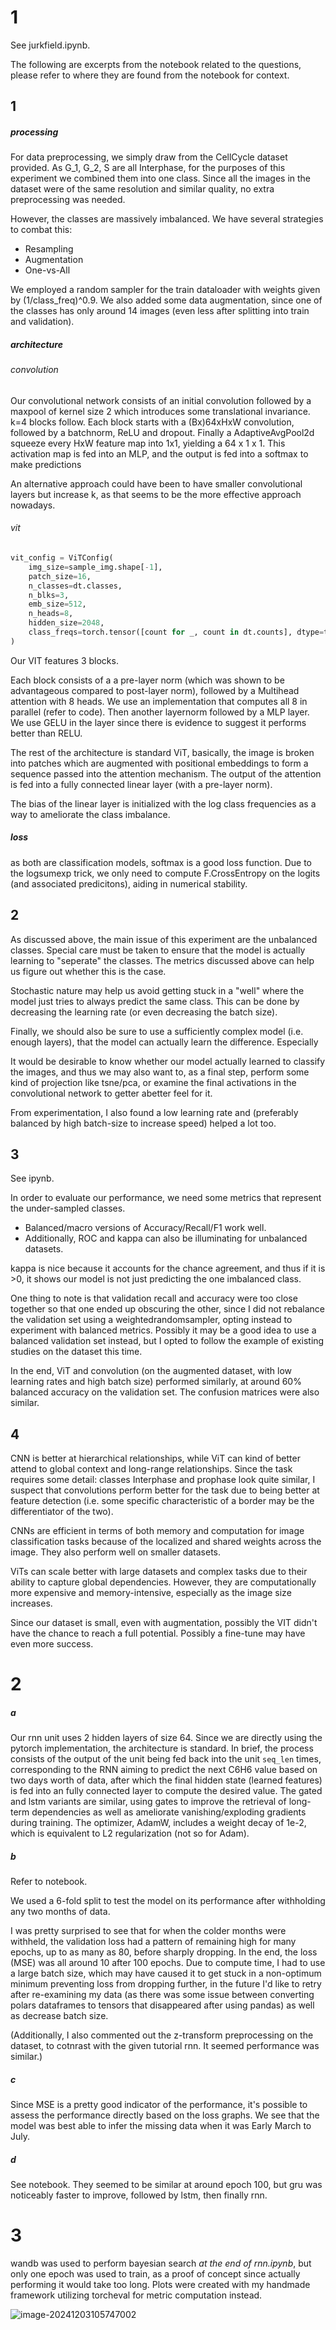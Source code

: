 # 1

See jurkfield.ipynb.

The following are excerpts from the notebook related to the questions, please refer to where they are found from the notebook for context.

## 1

##### processing

For data preprocessing, we simply draw from the CellCycle dataset provided. As G_1, G_2, S are all Interphase, for the purposes of this experiment we combined them into one class.
Since all the images in the dataset were of the same resolution and similar quality, no extra preprocessing was needed.


However, the classes are massively imbalanced. We have several strategies to combat this:
- Resampling
- Augmentation
- One-vs-All

We employed a random sampler for the train dataloader with weights given by (1/class_freq)^0.9. We also added some data augmentation, since one of the classes has only around 14 images (even less after splitting into train and validation).

##### architecture

###### convolution

Our convolutional network consists of an initial convolution followed by a maxpool of kernel size 2 which introduces some translational invariance. k=4 blocks follow. Each block starts with a (Bx)64xHxW convolution, followed by a batchnorm, ReLU and dropout. Finally a AdaptiveAvgPool2d squeeze every HxW feature map into 1x1, yielding a 64 x 1 x 1. This activation map is fed into an MLP, and the output is fed into a softmax to make predictions

An alternative approach could have been to have smaller convolutional layers but increase k, as that seems to be the more effective approach nowadays. 

###### vit

```python
vit_config = ViTConfig(
    img_size=sample_img.shape[-1],
    patch_size=16,
    n_classes=dt.classes,
    n_blks=3,
    emb_size=512,
    n_heads=8,
    hidden_size=2048,
    class_freqs=torch.tensor([count for _, count in dt.counts], dtype=torch.float32),
)
```

Our VIT features 3 blocks.

Each block consists of a a pre-layer norm (which was shown to be advantageous compared to post-layer norm), followed by a Multihead attention with 8 heads. We use an implementation that computes all 8 in parallel (refer to code). Then another layernorm followed by a MLP layer. We use GELU in the layer since there is evidence to suggest it performs better than RELU.

The rest of the architecture is standard ViT, basically, the image is broken into patches which are augmented with positional embeddings to form a sequence passed into the attention mechanism. The output of the attention is fed into a fully connected linear layer (with a pre-layer norm).

The bias of the linear layer is initialized with the log class frequencies as a way to ameliorate the class imbalance.

##### loss

as both are classification models, softmax is a good loss function. Due to the logsumexp trick, we only need to compute F.CrossEntropy on the logits (and associated predicitons), aiding in numerical stability.

## 2

As discussed above, the main issue of this experiment are the unbalanced classes. Special care must be taken to ensure that the model is actually learning to "seperate" the classes. The metrics discussed above can help us figure out whether this is the case.

Stochastic nature may help us avoid getting stuck in a "well" where the model just tries to always predict the same class. This can be done by decreasing the learning rate (or even decreasing the batch size).

Finally, we should also be sure to use a sufficiently complex model (i.e. enough layers), that the model can actually learn the difference. Especially 

It would be desirable to know whether our model actually learned to classify the images, and thus we may also want to, as a final step, perform some kind of projection like tsne/pca, or examine the final activations in the convolutional network to getter abetter feel for it.

From experimentation, I also found a low learning rate and (preferably balanced by high batch-size to increase speed) helped a lot too.

## 3

See ipynb.

In order to evaluate our performance, we need some metrics that represent the under-sampled classes.

- Balanced/macro versions of Accuracy/Recall/F1 work well.
- Additionally, ROC and kappa can also be illuminating for unbalanced datasets.

kappa is nice because it accounts for the chance agreement, and thus if it is >0, it shows our model is not just predicting the one imbalanced class.

One thing to note is that validation recall and accuracy were too close together so that one ended up obscuring the other, since I did not rebalance the validation set using a weightedrandomsampler, opting instead to experiment with balanced metrics. Possibly it may be a good idea to use a balanced validation set instead, but I opted to follow the example of existing studies on the dataset this time.

In the end, ViT and convolution (on the augmented dataset, with low learning rates and high batch size) performed similarly, at around 60% balanced accuracy on the validation set. The confusion matrices were also similar. 

## 4

CNN is better at hierarchical relationships, while ViT can kind of better attend to global context and long-range relationships. Since the task requires some detail:  classes Interphase and prophase look quite similar, I suspect that convolutions perform better for the task due to being better at feature detection (i.e. some specific characteristic of a border may be the differentiator of the two).

CNNs are efficient in terms of both memory and computation for image classification tasks because of the localized and shared weights across the image. They also perform well on smaller datasets.

ViTs can scale better with large datasets and complex tasks due to their ability to capture global dependencies. However, they are computationally more expensive and memory-intensive, especially as the image size increases.

Since our dataset is small, even with augmentation, possibly the VIT didn't have the chance to reach a full potential. Possibly a fine-tune may have even more success.

# 2

##### a

Our rnn unit uses 2 hidden layers of size 64. Since we are directly using the pytorch implementation, the architecture is standard. In brief, the process consists of the output of the unit being fed back into the unit `seq_len` times, corresponding to the RNN aiming to predict the next C6H6 value based on two days worth of data, after which the final hidden state (learned features) is fed into an fully connected layer to compute the desired value. The gated and lstm variants are similar, using gates to improve the retrieval of long-term dependencies as well as ameliorate vanishing/exploding gradients during training. The optimizer, AdamW, includes a weight decay of 1e-2, which is equivalent to L2 regularization (not so for Adam).

##### b

Refer to notebook.

We used a 6-fold split to test the model on its performance after withholding any two months of data. 

I was pretty surprised to see that for when the colder months were withheld, the validation loss had a pattern of remaining high for many epochs, up to as many as 80, before sharply dropping. In the end, the loss (MSE) was all around 10 after 100 epochs.
Due to compute time, I had to use a large batch size, which may have caused it to get stuck in a non-optimum minimum preventing loss from dropping further, in the future I'd like to retry after re-examining my data (as there was some issue between converting polars dataframes to tensors that disappeared after using pandas) as well as decrease batch size.

(Additionally, I also commented out the z-transform preprocessing on the dataset, to cotnrast with the given tutorial rnn. It seemed performance was similar.)

##### c

Since MSE is a pretty good indicator of the performance, it's possible to assess the performance directly based on the loss graphs. We see that the model was best able to infer the missing data when it was Early March to July.

##### d

See notebook. They seemed to be similar at around epoch 100, but gru was noticeably faster to improve, followed by lstm, then finally rnn.

# 3

wandb was used to perform bayesian search *at the end of rnn.ipynb*, but only one epoch was used to train, as a proof of concept since actually performing it would take too long. Plots were created with my handmade framework utilizing torcheval for metric computation instead.

![image-20241203105747002](.A3.assets/image-20241203105747002.png)